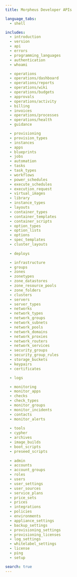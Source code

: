 ```yaml
---
title: Morpheus Developer APIs

language_tabs:
  - shell

includes:
  - introduction
  - version
  - api
  - errors
  - programming_languages
  - authentication
  - whoami

  - operations
  - operations/dashboard
  - operations/reports
  - operations/wiki
  - operations/budgets
  - approvals
  - operations/activity
  - billing
  - invoices
  - operations/processes
  - operations/health
  - guidance

  - provisioning
  - provision_types
  - instances
  - apps
  - blueprints
  - jobs
  - automation
  - tasks
  - task_types
  - workflows
  - power_schedules
  - execute_schedules
  - execution_request
  - virtual_images
  - library
  - instance_types
  - layouts
  - container_types
  - container_templates
  - container_scripts
  - option_types
  - option_lists
  - options
  - spec_templates
  - cluster_layouts
  
  - deploys

  - infrastructure
  - groups
  - zones
  - zonetypes
  - zone_datastores
  - zone_resource_pools
  - zone_folders
  - clusters
  - servers
  - server_types
  - networks
  - network_types
  - network_groups
  - network_subnets
  - network_pools
  - network_domains
  - network_proxies
  - network_routers
  - network_services
  - security_groups
  - security_group_rules
  - storage_buckets
  - keypairs
  - certificates

  - logs

  - monitoring
  - monitor_apps
  - checks
  - check_types
  - monitor_groups
  - monitor_incidents
  - contacts
  - monitor_alerts
  
  - tools
  - cypher
  - archives
  - image_builds
  - boot_scripts
  - preseed_scripts
  
  - admin
  - accounts
  - account_groups
  - roles
  - users 
  - user_settings
  - user_sources
  - service_plans
  - price_sets
  - prices
  - integrations
  - policies
  - environments
  - appliance_settings
  - backup_settings
  - provisioning_settings
  - provisioning_licenses
  - log_settings
  - whitelabel_settings
  - license
  - ping
  - setup

search: true
---
```


